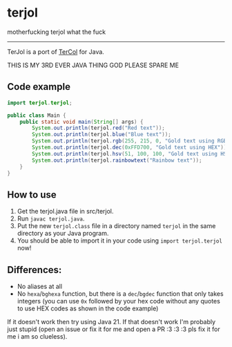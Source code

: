# terjol

motherfucking terjol what the fuck

***

TerJol is a port of [TerCol](https://github.com/Butterroach/tercol) for Java.

THIS IS MY 3RD EVER JAVA THING GOD PLEASE SPARE ME

## Code example

```java
import terjol.terjol;

public class Main {
    public static void main(String[] args) {
        System.out.println(terjol.red("Red text"));
        System.out.println(terjol.blue("Blue text"));
        System.out.println(terjol.rgb(255, 215, 0, "Gold text using RGB"));
        System.out.println(terjol.dec(0xFFD700, "Gold text using HEX"));
        System.out.println(terjol.hsv(51, 100, 100, "Gold text using HSV"));
        System.out.println(terjol.rainbowtext("Rainbow text"));
    }
}
```

## How to use

1. Get the terjol.java file in src/terjol.
2. Run `javac terjol.java`.
3. Put the new `terjol.class` file in a directory named `terjol` in the same directory as your Java program.
4. You should be able to import it in your code using `import terjol.terjol` now!

## Differences:

- No aliases at all
- No `hexa`/`bghexa` function, but there is a `dec`/`bgdec` function that only takes integers (you can use `0x` followed by your hex code without any quotes to use HEX codes as shown in the code example)


If it doesn't work then try using Java 21. If that doesn't work I'm probably just stupid (open an issue or fix it for me and open a PR :3 :3 :3 pls fix it for me i am so clueless). 
